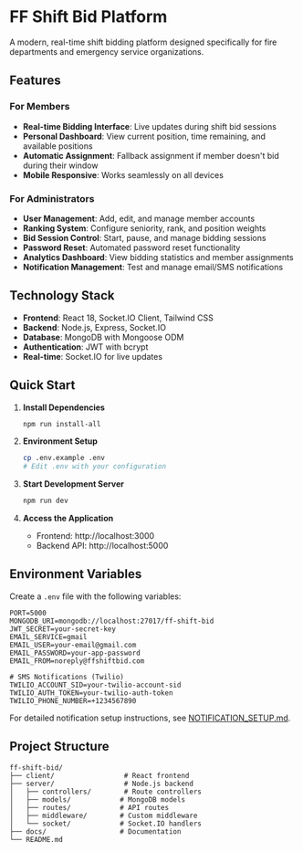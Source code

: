 # FF Shift Bid Platform

A modern, real-time shift bidding platform designed specifically for fire departments and emergency service organizations.

## Features

### For Members
- **Real-time Bidding Interface**: Live updates during shift bid sessions
- **Personal Dashboard**: View current position, time remaining, and available positions
- **Automatic Assignment**: Fallback assignment if member doesn't bid during their window
- **Mobile Responsive**: Works seamlessly on all devices

### For Administrators
- **User Management**: Add, edit, and manage member accounts
- **Ranking System**: Configure seniority, rank, and position weights
- **Bid Session Control**: Start, pause, and manage bidding sessions
- **Password Reset**: Automated password reset functionality
- **Analytics Dashboard**: View bidding statistics and member assignments
- **Notification Management**: Test and manage email/SMS notifications

## Technology Stack

- **Frontend**: React 18, Socket.IO Client, Tailwind CSS
- **Backend**: Node.js, Express, Socket.IO
- **Database**: MongoDB with Mongoose ODM
- **Authentication**: JWT with bcrypt
- **Real-time**: Socket.IO for live updates

## Quick Start

1. **Install Dependencies**
   ```bash
   npm run install-all
   ```

2. **Environment Setup**
   ```bash
   cp .env.example .env
   # Edit .env with your configuration
   ```

3. **Start Development Server**
   ```bash
   npm run dev
   ```

4. **Access the Application**
   - Frontend: http://localhost:3000
   - Backend API: http://localhost:5000

## Environment Variables

Create a `.env` file with the following variables:

```env
PORT=5000
MONGODB_URI=mongodb://localhost:27017/ff-shift-bid
JWT_SECRET=your-secret-key
EMAIL_SERVICE=gmail
EMAIL_USER=your-email@gmail.com
EMAIL_PASSWORD=your-app-password
EMAIL_FROM=noreply@ffshiftbid.com

# SMS Notifications (Twilio)
TWILIO_ACCOUNT_SID=your-twilio-account-sid
TWILIO_AUTH_TOKEN=your-twilio-auth-token
TWILIO_PHONE_NUMBER=+1234567890
```

For detailed notification setup instructions, see [NOTIFICATION_SETUP.md](NOTIFICATION_SETUP.md).

## Project Structure

```
ff-shift-bid/
├── client/                 # React frontend
├── server/                 # Node.js backend
│   ├── controllers/        # Route controllers
│   ├── models/            # MongoDB models
│   ├── routes/            # API routes
│   ├── middleware/        # Custom middleware
│   └── socket/            # Socket.IO handlers
├── docs/                  # Documentation
└── README.md
```


